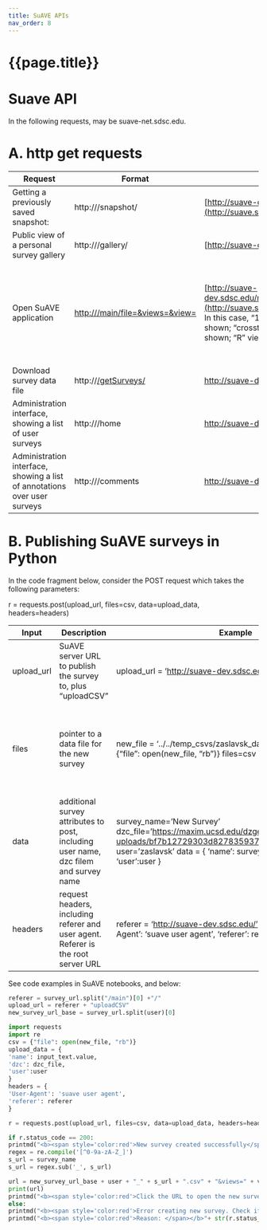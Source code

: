 ```yaml
---
title: SuAVE APIs
nav_order: 8
---
```


# {{page.title}}

# **Suave API**

In the following requests, <server> may be suave-net.sdsc.edu.

# A. http get requests

| **Request**                                                  | **Format**                                                   | **Example**                                                  | **Note**                                                     |
| ------------------------------------------------------------ | ------------------------------------------------------------ | ------------------------------------------------------------ | ------------------------------------------------------------ |
| Getting a previously saved snapshot:                         | http://<server>/snapshot/<snapshotID>                        | [http://suave-dev.sdsc.edu/snapshot/57a3e5f3efba572faafdd526](http://suave.sdsc.edu:3001/snapshot/57a3e5f3efba572faafdd526) | Returns web page                                             |
| Public view of a personal survey gallery                     | http://<server>/gallery/<username>                           | [http://suave-dev.sdsc.edu/gallery/zaslavsk](http://suave.sdsc.edu:3001/gallery/zaslavsk) | Returns web page                                             |
| Open SuAVE application                                       | [http:///main/file=&views=&view=](http://suave.sdsc.edu:3001/main/file=zaslavsk_GRSciColl.csv&views=111010&view=grid)<initialview> | [http://suave-dev.sdsc.edu/main/file=zaslavsk_GRSciColl.csv&views=1110101&view=grid](http://suave.sdsc.edu:3001/main/file=zaslavsk_GRSciColl.csv&views=111010&view=grid) In this case, “1110101” indicates that: “grid” view will be  shown; “bucket” view will be shown; “crosstab” view will be shown; “qca” view will not be shown; “map” view will be shown; “R” view will not be  shown; “Jupyter” view will be shown. | Opens SuAVE app for a specified dataset and views. SuAVE v2 has additional URL parameters described in the “Crowdsourcing” section. |
| Download survey data file                                    | http://[/getSurveys/](http://suave.sdsc.edu:3001/getSurveys/zaslavsk_GRSciColl-Collections.csv) | http://suave-dev.sdsc.edu/getSurveys/zaslavsk_GRSciColl-Collections.csv |                                                              |
| Administration interface, showing a list of user surveys     | http://<server>/home                                         | http://suave-dev.sdsc.edu/home                               |                                                              |
| Administration interface, showing a list of annotations over user surveys | http://<server>/comments                                     | [http://suave-dev.sdsc.edu/comments ](http://suave-dev.sdsc.edu/comments) |                                                              |

# B. Publishing SuAVE surveys in Python

In the code fragment below, consider the POST request which takes the following parameters:

r = requests.post(upload_url, files=csv, data=upload_data, headers=headers)

| Input      | Description                                                  | Example                                                      | Notes                                                        |
| ---------- | ------------------------------------------------------------ | ------------------------------------------------------------ | ------------------------------------------------------------ |
| upload_url | SuAVE server URL to publish the survey to, plus “uploadCSV”  | upload_url = ‘http://suave-dev.sdsc.edu/uploadCSV’           |                                                              |
| files      | pointer to a data file for the new survey                    | new_file = ‘../../temp_csvs/zaslavsk_datafile_v1.csv’  csv = {“file”: open(new_file, “rb”)}  files=csv | the data file should be materialized in the ‘temp_csvs’ directory, eg from a Pandas dataframe as  df.to_csv(new_file, index=None) |
| data       | additional survey attributes to post, including user name, dzc filem and survey name | survey_name=’New Survey’ dzc_file=’https://maxim.ucsd.edu/dzgen/lib-staging-uploads/bf7b12729303d827835937c0fa913c5c/content.dzc’ user=’zaslavsk’ data = {  ‘name’: survey_name,  ‘dzc’: dzc_file,  ‘user’:user  } | user must be logged in SuAVE for successful POST             |
| headers    | request headers, including referer and user agent. Referer is the root server URL | referer = ‘http://suave-dev.sdsc.edu/’ headers = {  ‘User-Agent’: ‘suave user agent’,  ‘referer’: referer  } |                                                              |

See code examples in SuAVE notebooks, and below:

```python
referer = survey_url.split("/main")[0] +"/"
upload_url = referer + "uploadCSV"
new_survey_url_base = survey_url.split(user)[0]

import requests
import re
csv = {"file": open(new_file, "rb")}
upload_data = {
'name': input_text.value,
'dzc': dzc_file,
'user':user
}
headers = {
'User-Agent': 'suave user agent',
'referer': referer
}

r = requests.post(upload_url, files=csv, data=upload_data, headers=headers)

if r.status_code == 200:
printmd("<b><span style='color:red'>New survey created successfully</span></b>")
regex = re.compile('[^0-9a-zA-Z_]')
s_url = survey_name
s_url = regex.sub('_', s_url)

url = new_survey_url_base + user + "_" + s_url + ".csv" + "&views=" + views + "&view=" + view
print(url)
printmd("<b><span style='color:red'>Click the URL to open the new survey</span></b>")
else:
printmd("<b><span style='color:red'>Error creating new survey. Check if a survey with this name already exists.</span></b>")
printmd("<b><span style='color:red'>Reason: </span></b>"+ str(r.status_code) + " " + r.reason)
```

